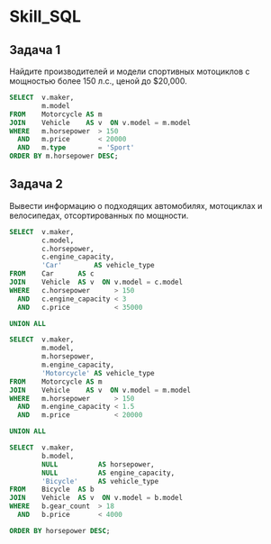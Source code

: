 # Skill_SQL

## Задача 1

Найдите производителей и модели спортивных мотоциклов с мощностью более 150 л.с., ценой до $20,000.

```sql
SELECT  v.maker,
        m.model
FROM    Motorcycle AS m
JOIN    Vehicle    AS v  ON v.model = m.model
WHERE   m.horsepower  > 150
  AND   m.price       < 20000
  AND   m.type        = 'Sport'
ORDER BY m.horsepower DESC;
```
## Задача 2

Вывести информацию о подходящих автомобилях, мотоциклах и велосипедах, отсортированных по мощности.

```sql
SELECT  v.maker,
        c.model,
        c.horsepower,
        c.engine_capacity,
        'Car'        AS vehicle_type
FROM    Car      AS c
JOIN    Vehicle  AS v  ON v.model = c.model
WHERE   c.horsepower      > 150
  AND   c.engine_capacity < 3
  AND   c.price           < 35000

UNION ALL

SELECT  v.maker,
        m.model,
        m.horsepower,
        m.engine_capacity,
        'Motorcycle' AS vehicle_type
FROM    Motorcycle AS m
JOIN    Vehicle    AS v  ON v.model = m.model
WHERE   m.horsepower      > 150
  AND   m.engine_capacity < 1.5
  AND   m.price           < 20000

UNION ALL

SELECT  v.maker,
        b.model,
        NULL          AS horsepower,
        NULL          AS engine_capacity,
        'Bicycle'     AS vehicle_type
FROM    Bicycle  AS b
JOIN    Vehicle  AS v  ON v.model = b.model
WHERE   b.gear_count  > 18
  AND   b.price       < 4000

ORDER BY horsepower DESC;

